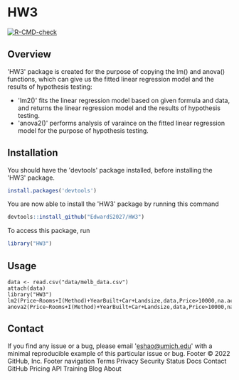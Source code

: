 # HW3
  <!-- badges: start -->
  [![R-CMD-check](https://github.com/EdwardS2027/HW3/actions/workflows/R-CMD-check.yaml/badge.svg)](https://github.com/EdwardS2027/HW3/actions/workflows/R-CMD-check.yaml)
  <!-- badges: end -->

## Overview
'HW3' package is created for the purpose of copying the lm() and anova() functions, which can give us the fitted linear regression model and the results of hypothesis testing:
* 'lm2()' fits the linear regression model based on given formula and data, and returns the linear regression model and the results of hypothesis testing.
* 'anova2()' performs analysis of varaince on the fitted linear regression model for the purpose of hypothesis testing.


## Installation
You should have the 'devtools' package installed, before installing the 'HW3' package. 

``` r
install.packages('devtools')
```
You are now able to install the 'HW3' package by running this command
``` r
devtools::install_github("EdwardS2027/HW3")
```

To access this package, run
``` r
library("HW3")
```

## Usage
```{r, message = FALSE}
data <- read.csv("data/melb_data.csv")
attach(data)
library("HW3")
lm2(Price~Rooms+I(Method)+YearBuilt+Car+Landsize,data,Price>10000,na.action="omit",intercept=TRUE)
anova2(Price~Rooms+I(Method)+YearBuilt+Car+Landsize,data,Price>10000,na.action="omit",intercept=TRUE)
```

## Contact
If you find any issue or a bug, please email 'eshao@umich.edu' with a minimal reproducible example of this particular issue or bug.
Footer
© 2022 GitHub, Inc.
Footer navigation
Terms
Privacy
Security
Status
Docs
Contact GitHub
Pricing
API
Training
Blog
About
